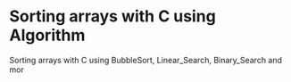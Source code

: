 # Sorting arrays with C using Algorithm
Sorting arrays with C using BubbleSort, Linear_Search, Binary_Search and mor
